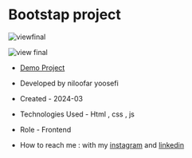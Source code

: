 # Bootstap project
![viewfinal](https://user-images.githubusercontent.com/109727844/204102879-086fee63-9bda-43b2-a1aa-49879c3f2d39.jpg)

![view final](https://user-images.githubusercontent.com/109727844/204102930-fac80657-4d16-4816-b476-a88e984abefe.jpg)

- [Demo Project](https://niloufar-yousefi.github.io/bootstrap-project/)

- Developed by niloofar yoosefi

- Created - 2024-03

- Technologies Used - Html , css , js 



- Role - Frontend

- How to reach me : with my [instagram](https://www.instagram.com/niloofar_yoosefiweb?igsh=MXc2NjRlYXV0MnNmMw==) and [linkedin](https://www.linkedin.com/in/niloofar-yoosefikhorram-242742143)


